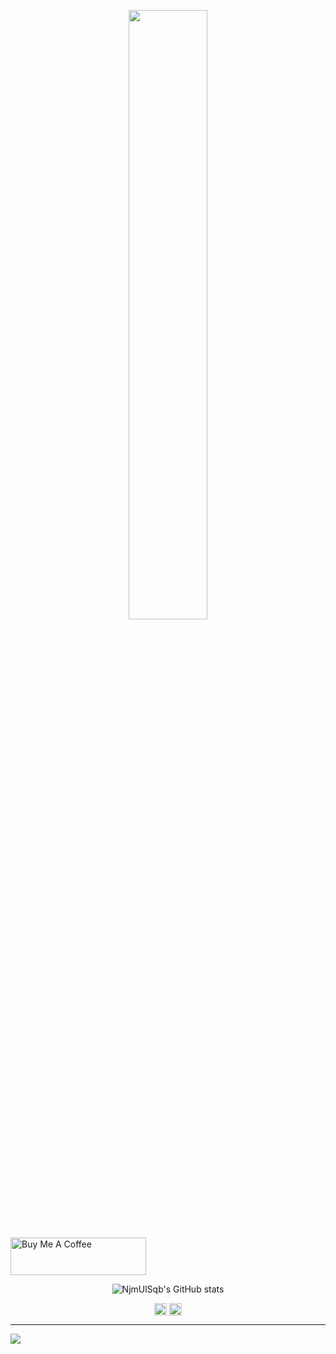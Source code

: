 <p align="center">
<img src="https://media.giphy.com/media/brsEO1JayBVja/giphy.gif" width="50%">
</p>

<a href ="https://www.buymeacoffee.com/njmulsqb" target="_blank"><img align="center" src="https://cdn.buymeacoffee.com/buttons/v2/default-violet.png" alt="Buy Me A Coffee" style="height: 60px !important;width: 217px !important;" ></a>

<p align="center"> <img src="https://github-readme-stats.vercel.app/api?username=njmulsqb&show_icons=true&count_private=true" alt="NjmUlSqb's GitHub stats" /> </p>
<p align="center">
<a href="https://twitter.com/njmulsqb" target="blank"><img align="center" src="https://cdn.jsdelivr.net/npm/simple-icons@3.0.1/icons/twitter.svg" alt="muhaddimu" height="20" width="20" /></a>
<a href="https://linkedin.com/in/njmulsqb" target="blank"><img align="center" src="https://cdn.jsdelivr.net/npm/simple-icons@3.0.1/icons/linkedin.svg" alt="muhaddimu" height="20" width="20" /></a>
</p>

---
![](https://komarev.com/ghpvc/?username=njmulsqb)
